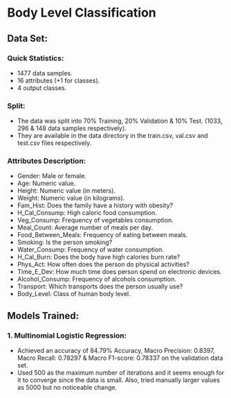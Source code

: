 # Body Level Classification

## Data Set:
### Quick Statistics:
-   1477 data samples.
-   16 attributes (+1 for classes).
-   4 output classes.
### Split:
-   The data was split into 70% Training, 20% Validation & 10% Test. (1033, 296 & 148 data samples respectively).
-   They are available in the data directory in the train.csv, val.csv and test.csv files respectively.

### Attributes Description:
-   Gender: Male or female.
-   Age: Numeric value.
-   Height: Numeric value (in meters).
-   Weight: Numeric value (in kilograms).
-   Fam_Hist: Does the family have a history with obesity?
-   H_Cal_Consump: High caloric food consumption.
-   Veg_Consump: Frequency of vegetables consumption.
-   Meal_Count: Average number of meals per day.
-   Food_Between_Meals: Frequency of eating between meals.
-   Smoking: Is the person smoking?
-   Water_Consump: Frequency of water consumption.
-   H_Cal_Burn: Does the body have high calories burn rate?
-   Phys_Act: How often does the person do physical activities?
-   Time_E_Dev: How much time does person spend on electronic devices.
-   Alcohol_Consump: Frequency of alcohols consumption.
-   Transport: Which transports does the person usually use?
-   Body_Level: Class of human body level.

## Models Trained:
### 1. Multinomial Logistic Regression:
-   Achieved an accuracy of 84.79% Accuracy, Macro Precision: 0.8397, Macro Recall: 0.78297 & Macro F1-score: 0.78337 on the validation data set.
-   Used 500 as the maximum number of iterations and it seems enough for it to converge since the data is small. Also, tried manually larger values as 5000 but no noticeable change.